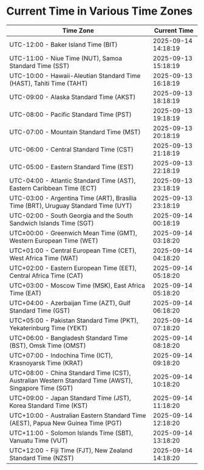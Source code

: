 # Current Time in Various Time Zones

| Time Zone | Current Time |
|-----------|--------------|
| UTC-12:00 - Baker Island Time (BIT) | 2025-09-14 14:18:19 |
| UTC-11:00 - Niue Time (NUT), Samoa Standard Time (SST) | 2025-09-13 15:18:19 |
| UTC-10:00 - Hawaii-Aleutian Standard Time (HAST), Tahiti Time (TAHT) | 2025-09-13 16:18:19 |
| UTC-09:00 - Alaska Standard Time (AKST) | 2025-09-13 18:18:19 |
| UTC-08:00 - Pacific Standard Time (PST) | 2025-09-13 19:18:19 |
| UTC-07:00 - Mountain Standard Time (MST) | 2025-09-13 20:18:19 |
| UTC-06:00 - Central Standard Time (CST) | 2025-09-13 21:18:19 |
| UTC-05:00 - Eastern Standard Time (EST) | 2025-09-13 22:18:19 |
| UTC-04:00 - Atlantic Standard Time (AST), Eastern Caribbean Time (ECT) | 2025-09-13 23:18:19 |
| UTC-03:00 - Argentina Time (ART), Brasília Time (BRT), Uruguay Standard Time (UYT) | 2025-09-13 23:18:19 |
| UTC-02:00 - South Georgia and the South Sandwich Islands Time (SGT) | 2025-09-14 00:18:19 |
| UTC±00:00 - Greenwich Mean Time (GMT), Western European Time (WET) | 2025-09-14 03:18:20 |
| UTC+01:00 - Central European Time (CET), West Africa Time (WAT) | 2025-09-14 04:18:20 |
| UTC+02:00 - Eastern European Time (EET), Central Africa Time (CAT) | 2025-09-14 05:18:20 |
| UTC+03:00 - Moscow Time (MSK), East Africa Time (EAT) | 2025-09-14 05:18:20 |
| UTC+04:00 - Azerbaijan Time (AZT), Gulf Standard Time (GST) | 2025-09-14 06:18:20 |
| UTC+05:00 - Pakistan Standard Time (PKT), Yekaterinburg Time (YEKT) | 2025-09-14 07:18:20 |
| UTC+06:00 - Bangladesh Standard Time (BST), Omsk Time (OMST) | 2025-09-14 08:18:20 |
| UTC+07:00 - Indochina Time (ICT), Krasnoyarsk Time (KRAT) | 2025-09-14 09:18:20 |
| UTC+08:00 - China Standard Time (CST), Australian Western Standard Time (AWST), Singapore Time (SGT) | 2025-09-14 10:18:20 |
| UTC+09:00 - Japan Standard Time (JST), Korea Standard Time (KST) | 2025-09-14 11:18:20 |
| UTC+10:00 - Australian Eastern Standard Time (AEST), Papua New Guinea Time (PGT) | 2025-09-14 12:18:20 |
| UTC+11:00 - Solomon Islands Time (SBT), Vanuatu Time (VUT) | 2025-09-14 13:18:20 |
| UTC+12:00 - Fiji Time (FJT), New Zealand Standard Time (NZST) | 2025-09-14 14:18:20 |
